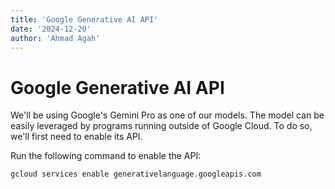 ```yaml
---
title: 'Google Generative AI API'
date: '2024-12-20'
author: 'Ahmad Agah'
---
```


# Google Generative AI API

We'll be using Google's Gemini Pro as one of our models. The model can be easily leveraged by programs running outside of Google Cloud. To do so, we'll first need to enable its API.

Run the following command to enable the API:

```bash
gcloud services enable generativelanguage.googleapis.com
```
